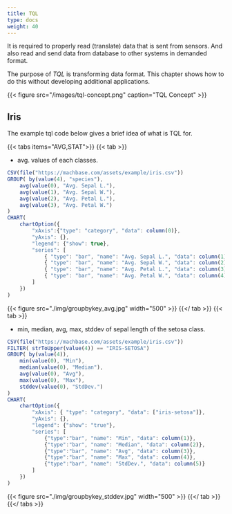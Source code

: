 ```yaml
---
title: TQL
type: docs
weight: 40
---
```


It is required to properly read (translate) data that is sent from sensors.
And also read and send data from database to other systems in demanded format.

The purpose of *TQL* is transforming data format.
This chapter shows how to do this without developing additional applications.

{{< figure src="/images/tql-concept.png" caption="TQL Concept" >}}

## Iris

The example tql code below gives a brief idea of what is TQL for.

{{< tabs items="AVG,STAT">}}
{{< tab >}}
- avg. values of each classes.
```js
CSV(file("https://machbase.com/assets/example/iris.csv"))
GROUP( by(value(4), "species"),
    avg(value(0), "Avg. Sepal L."),
    avg(value(1), "Avg. Sepal W."),
    avg(value(2), "Avg. Petal L."),
    avg(value(3), "Avg. Petal W.")
)
CHART(
    chartOption({
        "xAxis":{"type": "category", "data": column(0)},
        "yAxis": {},
        "legend": {"show": true},
        "series": [
            { "type": "bar", "name": "Avg. Sepal L.", "data": column(1)},
            { "type": "bar", "name": "Avg. Sepal W.", "data": column(2)},
            { "type": "bar", "name": "Avg. Petal L.", "data": column(3)},
            { "type": "bar", "name": "Avg. Petal W.", "data": column(4)}
        ]
    })
)
```
{{< figure src="./img/groupbykey_avg.jpg" width="500" >}}
{{</ tab >}}
{{< tab >}}
- min, median, avg, max, stddev of sepal length of the setosa class.
```js
CSV(file("https://machbase.com/assets/example/iris.csv"))
FILTER( strToUpper(value(4)) == "IRIS-SETOSA")
GROUP( by(value(4)), 
    min(value(0), "Min"),
    median(value(0), "Median"),
    avg(value(0), "Avg"),
    max(value(0), "Max"),
    stddev(value(0), "StdDev.")
)
CHART(
    chartOption({
        "xAxis": { "type": "category", "data": ["iris-setosa"]},
        "yAxis": {},
        "legend": {"show": "true"},
        "series": [
            {"type":"bar", "name": "Min", "data": column(1)},
            {"type":"bar", "name": "Median", "data": column(2)},
            {"type":"bar", "name": "Avg", "data": column(3)},
            {"type":"bar", "name": "Max", "data": column(4)},
            {"type":"bar", "name": "StdDev.", "data": column(5)}
        ]
    })
)
```
{{< figure src="./img/groupbykey_stddev.jpg" width="500" >}}
{{</ tab >}}
{{</ tabs >}}